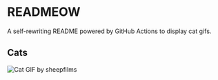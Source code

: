 # READMEOW

A self-rewriting README powered by GitHub Actions to display cat gifs.

## Cats

![Cat GIF by sheepfilms](https://media2.giphy.com/media/zZMTVkTeEfeEg/200.gif?cid=9acd02das33lxle5h5ke130a1sniujcwby1t6kuo36mcliq3&ep=v1_gifs_search&rid=200.gif&ct=g)
